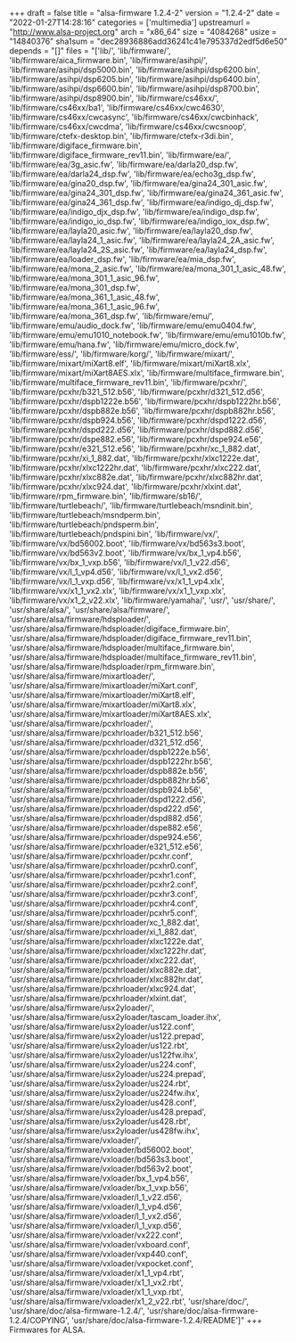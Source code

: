 +++
draft = false
title = "alsa-firmware 1.2.4-2"
version = "1.2.4-2"
date = "2022-01-27T14:28:16"
categories = ['multimedia']
upstreamurl = "http://www.alsa-project.org"
arch = "x86_64"
size = "4084268"
usize = "14840376"
sha1sum = "dec28936886add36241c41e795337d2edf5d6e50"
depends = "[]"
files = "['lib/', 'lib/firmware/', 'lib/firmware/aica_firmware.bin', 'lib/firmware/asihpi/', 'lib/firmware/asihpi/dsp5000.bin', 'lib/firmware/asihpi/dsp6200.bin', 'lib/firmware/asihpi/dsp6205.bin', 'lib/firmware/asihpi/dsp6400.bin', 'lib/firmware/asihpi/dsp6600.bin', 'lib/firmware/asihpi/dsp8700.bin', 'lib/firmware/asihpi/dsp8900.bin', 'lib/firmware/cs46xx/', 'lib/firmware/cs46xx/ba1', 'lib/firmware/cs46xx/cwc4630', 'lib/firmware/cs46xx/cwcasync', 'lib/firmware/cs46xx/cwcbinhack', 'lib/firmware/cs46xx/cwcdma', 'lib/firmware/cs46xx/cwcsnoop', 'lib/firmware/ctefx-desktop.bin', 'lib/firmware/ctefx-r3di.bin', 'lib/firmware/digiface_firmware.bin', 'lib/firmware/digiface_firmware_rev11.bin', 'lib/firmware/ea/', 'lib/firmware/ea/3g_asic.fw', 'lib/firmware/ea/darla20_dsp.fw', 'lib/firmware/ea/darla24_dsp.fw', 'lib/firmware/ea/echo3g_dsp.fw', 'lib/firmware/ea/gina20_dsp.fw', 'lib/firmware/ea/gina24_301_asic.fw', 'lib/firmware/ea/gina24_301_dsp.fw', 'lib/firmware/ea/gina24_361_asic.fw', 'lib/firmware/ea/gina24_361_dsp.fw', 'lib/firmware/ea/indigo_dj_dsp.fw', 'lib/firmware/ea/indigo_djx_dsp.fw', 'lib/firmware/ea/indigo_dsp.fw', 'lib/firmware/ea/indigo_io_dsp.fw', 'lib/firmware/ea/indigo_iox_dsp.fw', 'lib/firmware/ea/layla20_asic.fw', 'lib/firmware/ea/layla20_dsp.fw', 'lib/firmware/ea/layla24_1_asic.fw', 'lib/firmware/ea/layla24_2A_asic.fw', 'lib/firmware/ea/layla24_2S_asic.fw', 'lib/firmware/ea/layla24_dsp.fw', 'lib/firmware/ea/loader_dsp.fw', 'lib/firmware/ea/mia_dsp.fw', 'lib/firmware/ea/mona_2_asic.fw', 'lib/firmware/ea/mona_301_1_asic_48.fw', 'lib/firmware/ea/mona_301_1_asic_96.fw', 'lib/firmware/ea/mona_301_dsp.fw', 'lib/firmware/ea/mona_361_1_asic_48.fw', 'lib/firmware/ea/mona_361_1_asic_96.fw', 'lib/firmware/ea/mona_361_dsp.fw', 'lib/firmware/emu/', 'lib/firmware/emu/audio_dock.fw', 'lib/firmware/emu/emu0404.fw', 'lib/firmware/emu/emu1010_notebook.fw', 'lib/firmware/emu/emu1010b.fw', 'lib/firmware/emu/hana.fw', 'lib/firmware/emu/micro_dock.fw', 'lib/firmware/ess/', 'lib/firmware/korg/', 'lib/firmware/mixart/', 'lib/firmware/mixart/miXart8.elf', 'lib/firmware/mixart/miXart8.xlx', 'lib/firmware/mixart/miXart8AES.xlx', 'lib/firmware/multiface_firmware.bin', 'lib/firmware/multiface_firmware_rev11.bin', 'lib/firmware/pcxhr/', 'lib/firmware/pcxhr/b321_512.b56', 'lib/firmware/pcxhr/d321_512.d56', 'lib/firmware/pcxhr/dspb1222e.b56', 'lib/firmware/pcxhr/dspb1222hr.b56', 'lib/firmware/pcxhr/dspb882e.b56', 'lib/firmware/pcxhr/dspb882hr.b56', 'lib/firmware/pcxhr/dspb924.b56', 'lib/firmware/pcxhr/dspd1222.d56', 'lib/firmware/pcxhr/dspd222.d56', 'lib/firmware/pcxhr/dspd882.d56', 'lib/firmware/pcxhr/dspe882.e56', 'lib/firmware/pcxhr/dspe924.e56', 'lib/firmware/pcxhr/e321_512.e56', 'lib/firmware/pcxhr/xc_1_882.dat', 'lib/firmware/pcxhr/xi_1_882.dat', 'lib/firmware/pcxhr/xlxc1222e.dat', 'lib/firmware/pcxhr/xlxc1222hr.dat', 'lib/firmware/pcxhr/xlxc222.dat', 'lib/firmware/pcxhr/xlxc882e.dat', 'lib/firmware/pcxhr/xlxc882hr.dat', 'lib/firmware/pcxhr/xlxc924.dat', 'lib/firmware/pcxhr/xlxint.dat', 'lib/firmware/rpm_firmware.bin', 'lib/firmware/sb16/', 'lib/firmware/turtlebeach/', 'lib/firmware/turtlebeach/msndinit.bin', 'lib/firmware/turtlebeach/msndperm.bin', 'lib/firmware/turtlebeach/pndsperm.bin', 'lib/firmware/turtlebeach/pndspini.bin', 'lib/firmware/vx/', 'lib/firmware/vx/bd56002.boot', 'lib/firmware/vx/bd563s3.boot', 'lib/firmware/vx/bd563v2.boot', 'lib/firmware/vx/bx_1_vp4.b56', 'lib/firmware/vx/bx_1_vxp.b56', 'lib/firmware/vx/l_1_v22.d56', 'lib/firmware/vx/l_1_vp4.d56', 'lib/firmware/vx/l_1_vx2.d56', 'lib/firmware/vx/l_1_vxp.d56', 'lib/firmware/vx/x1_1_vp4.xlx', 'lib/firmware/vx/x1_1_vx2.xlx', 'lib/firmware/vx/x1_1_vxp.xlx', 'lib/firmware/vx/x1_2_v22.xlx', 'lib/firmware/yamaha/', 'usr/', 'usr/share/', 'usr/share/alsa/', 'usr/share/alsa/firmware/', 'usr/share/alsa/firmware/hdsploader/', 'usr/share/alsa/firmware/hdsploader/digiface_firmware.bin', 'usr/share/alsa/firmware/hdsploader/digiface_firmware_rev11.bin', 'usr/share/alsa/firmware/hdsploader/multiface_firmware.bin', 'usr/share/alsa/firmware/hdsploader/multiface_firmware_rev11.bin', 'usr/share/alsa/firmware/hdsploader/rpm_firmware.bin', 'usr/share/alsa/firmware/mixartloader/', 'usr/share/alsa/firmware/mixartloader/miXart.conf', 'usr/share/alsa/firmware/mixartloader/miXart8.elf', 'usr/share/alsa/firmware/mixartloader/miXart8.xlx', 'usr/share/alsa/firmware/mixartloader/miXart8AES.xlx', 'usr/share/alsa/firmware/pcxhrloader/', 'usr/share/alsa/firmware/pcxhrloader/b321_512.b56', 'usr/share/alsa/firmware/pcxhrloader/d321_512.d56', 'usr/share/alsa/firmware/pcxhrloader/dspb1222e.b56', 'usr/share/alsa/firmware/pcxhrloader/dspb1222hr.b56', 'usr/share/alsa/firmware/pcxhrloader/dspb882e.b56', 'usr/share/alsa/firmware/pcxhrloader/dspb882hr.b56', 'usr/share/alsa/firmware/pcxhrloader/dspb924.b56', 'usr/share/alsa/firmware/pcxhrloader/dspd1222.d56', 'usr/share/alsa/firmware/pcxhrloader/dspd222.d56', 'usr/share/alsa/firmware/pcxhrloader/dspd882.d56', 'usr/share/alsa/firmware/pcxhrloader/dspe882.e56', 'usr/share/alsa/firmware/pcxhrloader/dspe924.e56', 'usr/share/alsa/firmware/pcxhrloader/e321_512.e56', 'usr/share/alsa/firmware/pcxhrloader/pcxhr.conf', 'usr/share/alsa/firmware/pcxhrloader/pcxhr0.conf', 'usr/share/alsa/firmware/pcxhrloader/pcxhr1.conf', 'usr/share/alsa/firmware/pcxhrloader/pcxhr2.conf', 'usr/share/alsa/firmware/pcxhrloader/pcxhr3.conf', 'usr/share/alsa/firmware/pcxhrloader/pcxhr4.conf', 'usr/share/alsa/firmware/pcxhrloader/pcxhr5.conf', 'usr/share/alsa/firmware/pcxhrloader/xc_1_882.dat', 'usr/share/alsa/firmware/pcxhrloader/xi_1_882.dat', 'usr/share/alsa/firmware/pcxhrloader/xlxc1222e.dat', 'usr/share/alsa/firmware/pcxhrloader/xlxc1222hr.dat', 'usr/share/alsa/firmware/pcxhrloader/xlxc222.dat', 'usr/share/alsa/firmware/pcxhrloader/xlxc882e.dat', 'usr/share/alsa/firmware/pcxhrloader/xlxc882hr.dat', 'usr/share/alsa/firmware/pcxhrloader/xlxc924.dat', 'usr/share/alsa/firmware/pcxhrloader/xlxint.dat', 'usr/share/alsa/firmware/usx2yloader/', 'usr/share/alsa/firmware/usx2yloader/tascam_loader.ihx', 'usr/share/alsa/firmware/usx2yloader/us122.conf', 'usr/share/alsa/firmware/usx2yloader/us122.prepad', 'usr/share/alsa/firmware/usx2yloader/us122.rbt', 'usr/share/alsa/firmware/usx2yloader/us122fw.ihx', 'usr/share/alsa/firmware/usx2yloader/us224.conf', 'usr/share/alsa/firmware/usx2yloader/us224.prepad', 'usr/share/alsa/firmware/usx2yloader/us224.rbt', 'usr/share/alsa/firmware/usx2yloader/us224fw.ihx', 'usr/share/alsa/firmware/usx2yloader/us428.conf', 'usr/share/alsa/firmware/usx2yloader/us428.prepad', 'usr/share/alsa/firmware/usx2yloader/us428.rbt', 'usr/share/alsa/firmware/usx2yloader/us428fw.ihx', 'usr/share/alsa/firmware/vxloader/', 'usr/share/alsa/firmware/vxloader/bd56002.boot', 'usr/share/alsa/firmware/vxloader/bd563s3.boot', 'usr/share/alsa/firmware/vxloader/bd563v2.boot', 'usr/share/alsa/firmware/vxloader/bx_1_vp4.b56', 'usr/share/alsa/firmware/vxloader/bx_1_vxp.b56', 'usr/share/alsa/firmware/vxloader/l_1_v22.d56', 'usr/share/alsa/firmware/vxloader/l_1_vp4.d56', 'usr/share/alsa/firmware/vxloader/l_1_vx2.d56', 'usr/share/alsa/firmware/vxloader/l_1_vxp.d56', 'usr/share/alsa/firmware/vxloader/vx222.conf', 'usr/share/alsa/firmware/vxloader/vxboard.conf', 'usr/share/alsa/firmware/vxloader/vxp440.conf', 'usr/share/alsa/firmware/vxloader/vxpocket.conf', 'usr/share/alsa/firmware/vxloader/x1_1_vp4.rbt', 'usr/share/alsa/firmware/vxloader/x1_1_vx2.rbt', 'usr/share/alsa/firmware/vxloader/x1_1_vxp.rbt', 'usr/share/alsa/firmware/vxloader/x1_2_v22.rbt', 'usr/share/doc/', 'usr/share/doc/alsa-firmware-1.2.4/', 'usr/share/doc/alsa-firmware-1.2.4/COPYING', 'usr/share/doc/alsa-firmware-1.2.4/README']"
+++
Firmwares for ALSA.